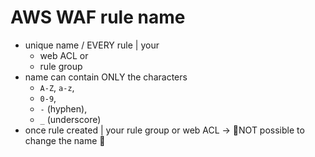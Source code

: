 # AWS WAF rule name<a name="waf-rule-name"></a>

* unique name / EVERY rule | your
  * web ACL or
  * rule group 
* name can contain ONLY the characters
  * `A-Z`, `a-z`,
  * `0-9`, 
  * `-` \(hyphen\),
  * `_` \(underscore\)
* once rule created | your rule group or web ACL -> 👀NOT possible to change the name 👀